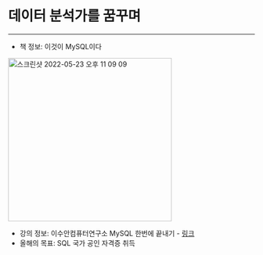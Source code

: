 # 데이터 분석가를 꿈꾸며
---
* 책 정보: 이것이 MySQL이다
<img width="334" alt="스크린샷 2022-05-23 오후 11 09 09" src="https://user-images.githubusercontent.com/86516594/169838439-8d0b292a-e085-4001-85a9-70bd3cc31ebc.png">

* 강의 정보: 이수안컴퓨터연구소 MySQL 한번에 끝내기 - [링크](https://www.youtube.com/watch?v=vgIc4ctNFbc&list=PL7ZVZgsnLwEGjReAO-qJtQiJB6e2MJ0ud)
* 올해의 목표: SQL 국가 공인 자격증 취득
